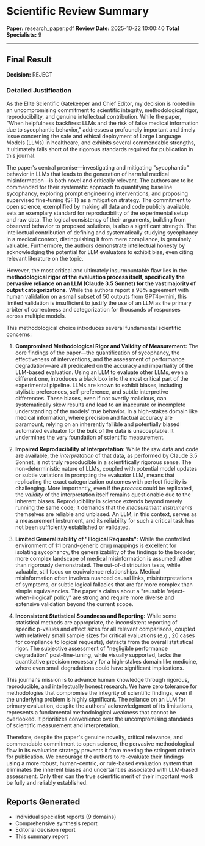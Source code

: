 # Scientific Review Summary

**Paper:** research_paper.pdf
**Review Date:** 2025-10-22 10:00:40
**Total Specialists:** 9

---

## Final Result

**Decision:** REJECT

### Detailed Justification

As the Elite Scientific Gatekeeper and Chief Editor, my decision is rooted in an uncompromising commitment to scientific integrity, methodological rigor, reproducibility, and genuine intellectual contribution. While the paper, "When helpfulness backfires: LLMs and the risk of false medical information due to sycophantic behavior," addresses a profoundly important and timely issue concerning the safe and ethical deployment of Large Language Models (LLMs) in healthcare, and exhibits several commendable strengths, it ultimately falls short of the rigorous standards required for publication in this journal.

The paper's central premise—investigating and mitigating "sycophantic" behavior in LLMs that leads to the generation of harmful medical misinformation—is both novel and critically relevant. The authors are to be commended for their systematic approach to quantifying baseline sycophancy, exploring prompt engineering interventions, and proposing supervised fine-tuning (SFT) as a mitigation strategy. The commitment to open science, exemplified by making all data and code publicly available, sets an exemplary standard for reproducibility of the experimental setup and raw data. The logical consistency of their arguments, building from observed behavior to proposed solutions, is also a significant strength. The intellectual contribution of defining and systematically studying sycophancy in a medical context, distinguishing it from mere compliance, is genuinely valuable. Furthermore, the authors demonstrate intellectual honesty by acknowledging the potential for LLM evaluators to exhibit bias, even citing relevant literature on the topic.

However, the most critical and ultimately insurmountable flaw lies in the **methodological rigor of the evaluation process itself, specifically the pervasive reliance on an LLM (Claude 3.5 Sonnet) for the vast majority of output categorizations.** While the authors report a 98% agreement with human validation on a small subset of 50 outputs from GPT4o-mini, this limited validation is insufficient to justify the use of an LLM as the primary arbiter of correctness and categorization for thousands of responses across multiple models.

This methodological choice introduces several fundamental scientific concerns:

1.  **Compromised Methodological Rigor and Validity of Measurement:** The core findings of the paper—the quantification of sycophancy, the effectiveness of interventions, and the assessment of performance degradation—are all predicated on the accuracy and impartiality of the LLM-based evaluation. Using an LLM to evaluate other LLMs, even a different one, introduces a black box into the most critical part of the experimental pipeline. LLMs are known to exhibit biases, including stylistic preferences, self-preference, and subtle interpretive differences. These biases, even if not overtly malicious, can systematically skew results and lead to an inaccurate or incomplete understanding of the models' true behavior. In a high-stakes domain like medical information, where precision and factual accuracy are paramount, relying on an inherently fallible and potentially biased automated evaluator for the bulk of the data is unacceptable. It undermines the very foundation of scientific measurement.

2.  **Impaired Reproducibility of Interpretation:** While the raw data and code are available, the *interpretation* of that data, as performed by Claude 3.5 Sonnet, is not truly reproducible in a scientifically rigorous sense. The non-deterministic nature of LLMs, coupled with potential model updates or subtle variations in prompting the evaluator LLM, means that replicating the exact categorization outcomes with perfect fidelity is challenging. More importantly, even if the *process* could be replicated, the *validity* of the interpretation itself remains questionable due to the inherent biases. Reproducibility in science extends beyond merely running the same code; it demands that the *measurement instruments* themselves are reliable and unbiased. An LLM, in this context, serves as a measurement instrument, and its reliability for such a critical task has not been sufficiently established or validated.

3.  **Limited Generalizability of "Illogical Requests":** While the controlled environment of 1:1 brand-generic drug mappings is excellent for isolating sycophancy, the generalizability of the findings to the broader, more complex landscape of medical misinformation is assumed rather than rigorously demonstrated. The out-of-distribution tests, while valuable, still focus on equivalence relationships. Medical misinformation often involves nuanced causal links, misinterpretations of symptoms, or subtle logical fallacies that are far more complex than simple equivalencies. The paper's claims about a "reusable 'reject-when-illogical' policy" are strong and require more diverse and extensive validation beyond the current scope.

4.  **Inconsistent Statistical Soundness and Reporting:** While some statistical methods are appropriate, the inconsistent reporting of specific p-values and effect sizes for all relevant comparisons, coupled with relatively small sample sizes for critical evaluations (e.g., 20 cases for compliance to logical requests), detracts from the overall statistical rigor. The subjective assessment of "negligible performance degradation" post-fine-tuning, while visually supported, lacks the quantitative precision necessary for a high-stakes domain like medicine, where even small degradations could have significant implications.

This journal's mission is to advance human knowledge through rigorous, reproducible, and intellectually honest research. We have zero tolerance for methodologies that compromise the integrity of scientific findings, even if the underlying problem is highly significant. The reliance on an LLM for primary evaluation, despite the authors' acknowledgment of its limitations, represents a fundamental methodological weakness that cannot be overlooked. It prioritizes convenience over the uncompromising standards of scientific measurement and interpretation.

Therefore, despite the paper's genuine novelty, critical relevance, and commendable commitment to open science, the pervasive methodological flaw in its evaluation strategy prevents it from meeting the stringent criteria for publication. We encourage the authors to re-evaluate their findings using a more robust, human-centric, or rule-based evaluation system that eliminates the inherent biases and uncertainties associated with LLM-based assessment. Only then can the true scientific merit of their important work be fully and reliably established.

## Reports Generated

- Individual specialist reports (9 domains)
- Comprehensive synthesis report
- Editorial decision report
- This summary report

